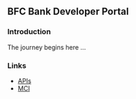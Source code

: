 ## BFC Bank Developer Portal

### Introduction
The journey begins here ...

### Links

- [APIs](./apis/index)
- [MCI](./mci/index)

